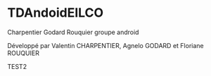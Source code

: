 # TDAndoidEILCO
Charpentier Godard Rouquier groupe android

Développé par Valentin CHARPENTIER, Agnelo GODARD et Floriane ROUQUIER


TEST2
